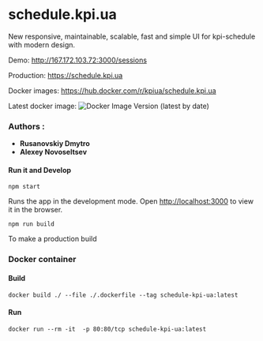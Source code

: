 # schedule.kpi.ua
New responsive, maintainable, scalable, fast and simple UI for kpi-schedule with modern design.

Demo: http://167.172.103.72:3000/sessions

Production: https://schedule.kpi.ua

Docker images: https://hub.docker.com/r/kpiua/schedule.kpi.ua

Latest docker image: ![Docker Image Version (latest by date)](https://img.shields.io/docker/v/kpiua/schedule.kpi.ua)


### Authors :

* **Rusanovskiy Dmytro**
* **Alexey Novoseltsev**

#### Run it and Develop

```
npm start
```
Runs the app in the development mode.
Open [http://localhost:3000](http://localhost:3000) to view it in the browser.

```
npm run build
```
To make a production build


### Docker container

#### Build
```
docker build ./ --file ./.dockerfile --tag schedule-kpi-ua:latest
```

#### Run
```
docker run --rm -it  -p 80:80/tcp schedule-kpi-ua:latest
```